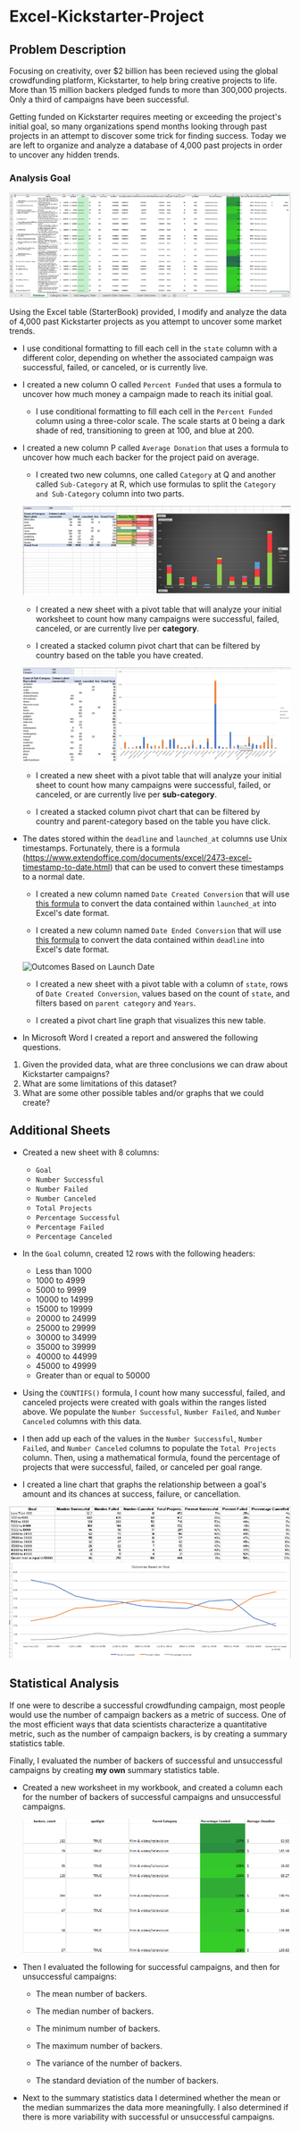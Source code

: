 # Excel-Kickstarter-Project

## Problem Description

Focusing on creativity, over $2 billion has been recieved using the global crowdfunding platform, Kickstarter, to help bring creative projects to life. More than 15 million backers pledged funds to more than 300,000 projects. Only a third of campaigns have been successful.

Getting funded on Kickstarter requires meeting or exceeding the project's initial goal, so many organizations spend months looking through past projects in an attempt to discover some trick for finding success. Today we are left to organize and analyze a database of 4,000 past projects in order to uncover any hidden trends.

### Analysis Goal

![Kickstarter Table](Images/fullTable.png)

Using the Excel table (StarterBook) provided, I modify and analyze the data of 4,000 past Kickstarter projects as you attempt to uncover some market trends.

- I use conditional formatting to fill each cell in the `state` column with a different color, depending on whether the associated campaign was successful, failed, or canceled, or is currently live.

- I created a new column O called `Percent Funded` that uses a formula to uncover how much money a campaign made to reach its initial goal.

  - I use conditional formatting to fill each cell in the `Percent Funded` column using a three-color scale. The scale starts at 0 being a dark shade of red, transitioning to green at 100, and blue at 200.

- I created a new column P called `Average Donation` that uses a formula to uncover how much each backer for the project paid on average.

  - I created two new columns, one called `Category` at Q and another called `Sub-Category` at R, which use formulas to split the `Category and Sub-Category` column into two parts.

  ![Category Stats](Images/CategoryStats.png)

  - I created a new sheet with a pivot table that will analyze your initial worksheet to count how many campaigns were successful, failed, canceled, or are currently live per **category**.

  - I created a stacked column pivot chart that can be filtered by country based on the table you have created.

  ![Subcategory Stats](Images/subcategoryStats.png)

  - I created a new sheet with a pivot table that will analyze your initial sheet to count how many campaigns were successful, failed, or canceled, or are currently live per **sub-category**.

  - I created a stacked column pivot chart that can be filtered by country and parent-category based on the table you have click.

- The dates stored within the `deadline` and `launched_at` columns use Unix timestamps. Fortunately, there is a formula (https://www.extendoffice.com/documents/excel/2473-excel-timestamp-to-date.html) that can be used to convert these timestamps to a normal date.

  - I created a new column named `Date Created Conversion` that will use [this formula](https://www.extendoffice.com/documents/excel/2473-excel-timestamp-to-date.html) to convert the data contained within `launched_at` into Excel's date format.

  - I created a new column named `Date Ended Conversion` that will use [this formula](https://www.extendoffice.com/documents/excel/2473-excel-timestamp-to-date.html) to convert the data contained within `deadline` into Excel's date format.

  ![Outcomes Based on Launch Date](Images/LaunchDateOutcomes.pngs)

  - I created a new sheet with a pivot table with a column of `state`, rows of `Date Created Conversion`, values based on the count of `state`, and filters based on `parent category` and `Years`.

  - I created a pivot chart line graph that visualizes this new table.

- In Microsoft Word I created a report and answered the following questions.

1. Given the provided data, what are three conclusions we can draw about Kickstarter campaigns?
2. What are some limitations of this dataset?
3. What are some other possible tables and/or graphs that we could create?

## Additional Sheets

- Created a new sheet with 8 columns:

  - `Goal`
  - `Number Successful`
  - `Number Failed`
  - `Number Canceled`
  - `Total Projects`
  - `Percentage Successful`
  - `Percentage Failed`
  - `Percentage Canceled`

- In the `Goal` column, created 12 rows with the following headers:

  - Less than 1000
  - 1000 to 4999
  - 5000 to 9999
  - 10000 to 14999
  - 15000 to 19999
  - 20000 to 24999
  - 25000 to 29999
  - 30000 to 34999
  - 35000 to 39999
  - 40000 to 44999
  - 45000 to 49999
  - Greater than or equal to 50000

- Using the `COUNTIFS()` formula, I count how many successful, failed, and canceled projects were created with goals within the ranges listed above. We populate the `Number Successful`, `Number Failed`, and `Number Canceled` columns with this data.

- I then add up each of the values in the `Number Successful`, `Number Failed`, and `Number Canceled` columns to populate the `Total Projects` column. Then, using a mathematical formula, found the percentage of projects that were successful, failed, or canceled per goal range.

- I created a line chart that graphs the relationship between a goal's amount and its chances at success, failure, or cancellation.

![Goal Outcomes](Images/GoalOutcomes.PNG)

## Statistical Analysis

If one were to describe a successful crowdfunding campaign, most people would use the number of campaign backers as a metric of success. One of the most efficient ways that data scientists characterize a quantitative metric, such as the number of campaign backers, is by creating a summary statistics table.

Finally, I evaluated the number of backers of successful and unsuccessful campaigns by creating **my own** summary statistics table.

- Created a new worksheet in my workbook, and created a column each for the number of backers of successful campaigns and unsuccessful campaigns.

  ![Images/backers01.png](Images/backers.png)

- Then I evaluated the following for successful campaigns, and then for unsuccessful campaigns:

  - The mean number of backers.

  - The median number of backers.

  - The minimum number of backers.

  - The maximum number of backers.

  - The variance of the number of backers.

  - The standard deviation of the number of backers.

- Next to the summary statistics data I determined whether the mean or the median summarizes the data more meaningfully. I also
  determined if there is more variability with successful or unsuccessful campaigns.
